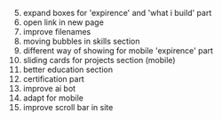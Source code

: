 5. expand boxes for 'expirence' and 'what i build' part 
6. open link in new page
7. improve filenames
9. moving bubbles in skills section
10. different way of showing for mobile 'expirence' part
11. sliding cards for projects section (mobile)
12. better education section
13. certification part
14. improve ai bot
15. adapt for mobile
16. improve scroll bar in site